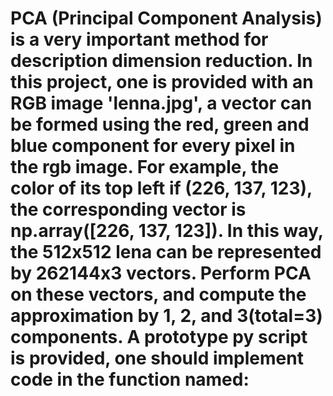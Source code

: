 # PCA (Principal Component Analysis) is a very important method for description dimension reduction. In this project, one is provided with an RGB image 'lenna.jpg', a vector can be formed using the red, green and blue component for every pixel in the rgb image. For example, the color of its top left if (226, 137, 123), the corresponding vector is np.array([226, 137, 123]). In this way, the 512x512 lena can be represented by  262144x3 vectors. Perform PCA on these vectors, and compute the approximation by 1, 2, and 3(total=3) components. A prototype py script is provided, one should implement code in the function named:

